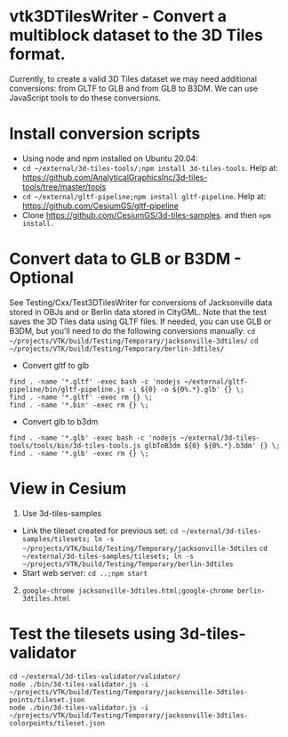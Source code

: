 # vtk3DTilesWriter - Convert a multiblock dataset to the 3D Tiles format.

Currently, to create a valid 3D Tiles dataset we may need additional
conversions: from GLTF to GLB and from GLB to B3DM. We can use
JavaScript tools to do these conversions.

# Install conversion scripts
- Using node and npm installed on Ubuntu 20.04:
- `cd ~/external/3d-tiles-tools/;npm install 3d-tiles-tools`. Help at: <https://github.com/AnalyticalGraphicsInc/3d-tiles-tools/tree/master/tools>
- `cd ~/external/gltf-pipeline;npm install gltf-pipeline`. Help at: <https://github.com/CesiumGS/gltf-pipeline>
- Clone <https://github.com/CesiumGS/3d-tiles-samples>. and then `npm install.`

# Convert data to GLB or B3DM - Optional
See Testing/Cxx/Test3DTilesWriter for conversions of Jacksonville data
stored in OBJs and or Berlin data stored in CityGML.
Note that the test saves the 3D Tiles data using GLTF files.
If needed, you can use GLB or B3DM, but you'll need to do the following conversions
manually:
`cd ~/projects/VTK/build/Testing/Temporary/jacksonville-3dtiles/`
`cd ~/projects/VTK/build/Testing/Temporary/berlin-3dtiles/`

- Convert gltf to glb
```
find . -name '*.gltf' -exec bash -c 'nodejs ~/external/gltf-pipeline/bin/gltf-pipeline.js -i ${0} -o ${0%.*}.glb' {} \;
find . -name '*.gltf' -exec rm {} \;
find . -name '*.bin' -exec rm {} \;
```
- Convert glb to b3dm
```
find . -name '*.glb' -exec bash -c 'nodejs ~/external/3d-tiles-tools/tools/bin/3d-tiles-tools.js glbToB3dm ${0} ${0%.*}.b3dm' {} \;
find . -name '*.glb' -exec rm {} \;

```
# View in Cesium
1. Use 3d-tiles-samples
  - Link the tileset created for previous set:
  `cd ~/external/3d-tiles-samples/tilesets; ln -s ~/projects/VTK/build/Testing/Temporary/jacksonville-3dtiles`
  `cd ~/external/3d-tiles-samples/tilesets; ln -s ~/projects/VTK/build/Testing/Temporary/berlin-3dtiles`
  - Start web server:
  `cd ..;npm start`
2. `google-chrome jacksonville-3dtiles.html;google-chrome berlin-3dtiles.html`

# Test the tilesets using 3d-tiles-validator
```
cd ~/external/3d-tiles-validator/validator/
node ./bin/3d-tiles-validator.js -i ~/projects/VTK/build/Testing/Temporary/jacksonville-3dtiles-points/tileset.json
node ./bin/3d-tiles-validator.js -i ~/projects/VTK/build/Testing/Temporary/jacksonville-3dtiles-colorpoints/tileset.json
```

